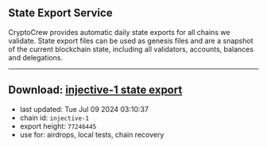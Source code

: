 ## State Export Service
CryptoCrew provides automatic daily state exports for all chains we validate. State export files can be used as genesis files and are a snapshot of the current blockchain state, including all validators, accounts, balances and delegations.

---
**Download: [injective-1 state export](https://dl-eu2.ccvalidators.com/SERVICE/injective/injective-1_export_77246445.json)**
---

- last updated: Tue Jul 09 2024 03:10:37
- chain id: `injective-1`
- export height: `77246445`
- use for: airdrops, local tests, chain recovery
